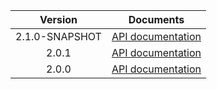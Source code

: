 | Version | Documents |
|:---:|---|
| 2.1.0-SNAPSHOT | [API documentation](2.1.0-SNAPSHOT) |
| 2.0.1 | [API documentation](2.0.1) |
| 2.0.0 | [API documentation](2.0.0) |
